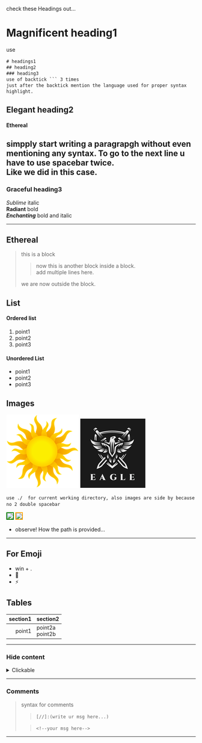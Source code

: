 check these Headings out...
# Magnificent heading1

use
```
# headings1
## heading2
### heading3
use of backtick ``` 3 times  
just after the backtick mention the language used for proper syntax highlight.
```
## Elegant heading2 
#### Ethereal
simpply start writing a paragrapgh without even mentioning any syntax. To go to the next line u have to use spacebar twice.  
Like we did in this case.  
---
### Graceful heading3
*Sublime* italic  
**Radiant** bold   
_**Enchanting**_ bold and italic

---

## Ethereal  
>this is a block
>>now this is another block inside a block.  
add multiple lines here.  
>>
>we are now outside the block.

## List

#### Ordered list  
1. point1
2. point2
3. point3

#### Unordered List
- point1
- point2
- point3

## Images


![localImage](devopsPic1.png)      <!--You can not adjust image size in markdown -->
![2nd_image](./devopsPic4.png) <!-- use ./  for current working directory, also images are side by because no 2 double spacebar-->  

`use ./  for current working directory, also images are side by because no 2 double spacebar`  

<img src="devopsPic2.png" width="10%" style="align:center; border: 2px solid green">

<img src="devopsPic3.png" width="15%" style="border:2px solid orange">  



- observe! How the path is provided...


---
## For Emoji

- win + .  
- 🚀  
- ⚡

## Tables  
|section1|section2|
|---:|:---|  
|point1|point2a<br>point2b|

---
### Hide content
<details>
    <summary>Clickable</summary>
    
    - point 🐦‍🔥
    - point1 🦅

    
</details>

---
### Comments

>syntax for comments
>>`[//]:(write ur msg here...)`
>
>>`<!--your msg here-->`  
>
>
[//]: # (this is a comment and will not be rendered.Also be mindful of spaces while writing [//]:space#space)
---



